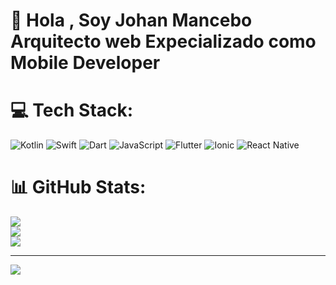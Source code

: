 # 👋 Hola , Soy Johan Mancebo Arquitecto web Expecializado como Mobile Developer 

# 💻 Tech Stack:
![Kotlin](https://img.shields.io/badge/kotlin-%237F52FF.svg?style=for-the-badge&logo=kotlin&logoColor=white) ![Swift](https://img.shields.io/badge/swift-F54A2A?style=for-the-badge&logo=swift&logoColor=white) ![Dart](https://img.shields.io/badge/dart-%230175C2.svg?style=for-the-badge&logo=dart&logoColor=white) ![JavaScript](https://img.shields.io/badge/javascript-%23323330.svg?style=for-the-badge&logo=javascript&logoColor=%23F7DF1E) ![Flutter](https://img.shields.io/badge/Flutter-%2302569B.svg?style=for-the-badge&logo=Flutter&logoColor=white) ![Ionic](https://img.shields.io/badge/Ionic-%233880FF.svg?style=for-the-badge&logo=Ionic&logoColor=white) ![React Native](https://img.shields.io/badge/react_native-%2320232a.svg?style=for-the-badge&logo=react&logoColor=%2361DAFB)
# 📊 GitHub Stats:
![](https://github-readme-stats.vercel.app/api?username=johansit&theme=dark&hide_border=false&include_all_commits=false&count_private=false)<br/>
![](https://github-readme-streak-stats.herokuapp.com/?user=johansit&theme=dark&hide_border=false)<br/>
![](https://github-readme-stats.vercel.app/api/top-langs/?username=johansit&theme=dark&hide_border=false&include_all_commits=false&count_private=false&layout=compact)

---
[![](https://visitcount.itsvg.in/api?id=johansit&icon=0&color=0)](https://visitcount.itsvg.in)

<!-- Proudly created with GPRM ( https://gprm.itsvg.in ) -->

